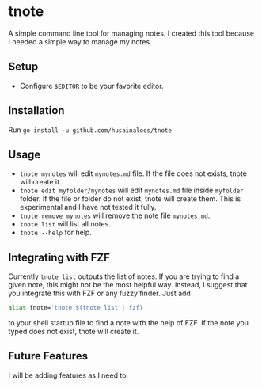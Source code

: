 # tnote

A simple command line tool for managing notes. I created this tool because I needed a simple way to manage my notes.

## Setup

- Configure `$EDITOR` to be your favorite editor.

## Installation

Run `go install -u github.com/husainaloos/tnote`

## Usage

- `tnote mynotes` will edit `mynotes.md` file. If the file does not exists, tnote will create it.
- `tnote edit myfolder/mynotes` will edit `mynotes.md` file inside `myfolder` folder. If the file or folder do not exist, tnote will create them. This is experimental and I have not tested it fully.
- `tnote remove mynotes` will remove the note file `mynotes.md`.
- `tnote list` will list all notes.
- `tnote --help` for help.

## Integrating with FZF

Currently `tnote list` outputs the list of notes. If you are trying to find a given note, this might not be the most helpful way. Instead, I suggest that you integrate this with FZF or any fuzzy finder. Just add 
```bash
alias fnote='tnote $(tnote list | fzf)
``` 
to your shell startup file to find a note with the help of FZF. If the note you typed does not exist, tnote will create it.

## Future Features

I will be adding features as I need to.
